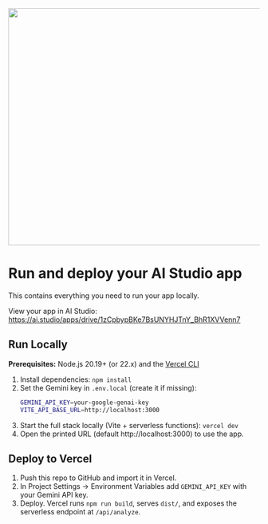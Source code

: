 <div align="center">
<img width="1200" height="475" alt="GHBanner" src="https://github.com/user-attachments/assets/0aa67016-6eaf-458a-adb2-6e31a0763ed6" />
</div>

# Run and deploy your AI Studio app

This contains everything you need to run your app locally.

View your app in AI Studio: https://ai.studio/apps/drive/1zCpbypBKe7BsUNYHJTnY_BhR1XVVenn7

## Run Locally

**Prerequisites:** Node.js 20.19+ (or 22.x) and the [Vercel CLI](https://vercel.com/docs/cli)

1. Install dependencies: `npm install`
2. Set the Gemini key in `.env.local` (create it if missing):
   ```bash
   GEMINI_API_KEY=your-google-genai-key
   VITE_API_BASE_URL=http://localhost:3000
   ```
3. Start the full stack locally (Vite + serverless functions): `vercel dev`
4. Open the printed URL (default http://localhost:3000) to use the app.

## Deploy to Vercel

1. Push this repo to GitHub and import it in Vercel.
2. In Project Settings → Environment Variables add `GEMINI_API_KEY` with your Gemini API key.
3. Deploy. Vercel runs `npm run build`, serves `dist/`, and exposes the serverless endpoint at `/api/analyze`.
